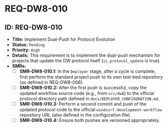 # REQ-DW8-010

## ID: REQ-DW8-010

- **Title:** Implement Dual-Push for Protocol Evolution
- **Status:** `Pending`
- **Priority:** `High`
- **Details:** This requirement is to implement the dual-push mechanism for projects that update the DW protocol itself (`is_protocol_update` is true).
- **SMRs:**
  - [ ] **SMR-DW8-010.1:** In the `Deployer` stage, after a cycle is complete, first perform the standard project push to its own test-bed repository (as defined in REQ-DW8-008).
  - [ ] **SMR-DW8-010.2:** After the first push is successful, copy the updated workflow source code (e.g., from `src/dw6`) to the official protocol directory path defined in `docs/DEPLOYER_CONFIGURATION.md`.
  - [ ] **SMR-DW8-010.3:** Perform a second commit and push of the updated protocol code to the official `windsurf-development-workflow` repository URL (also defined in the configuration file).
  - [ ] **SMR-DW8-010.4:** Ensure both pushes are versioned appropriately.

